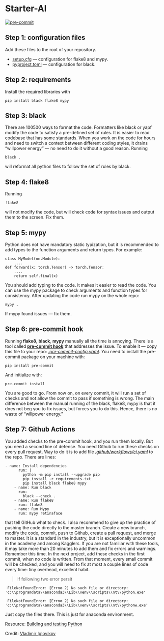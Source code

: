 # Starter-AI
[![pre-commit](https://img.shields.io/badge/pre--commit-enabled-brightgreen?logo=pre-commit&logoColor=white)](https://github.com/pre-commit/pre-commit)

## Step 1: configuration files
Add these files to the root of your repository.
- [setup.cfg](https://github.com/bhuiyanmobasshir94/Starter-AI/blob/main/setup.cfg) — configuration for flake8 and mypy.
- [pyproject.toml](https://github.com/bhuiyanmobasshir94/Starter-AI/blob/main/pyproject.toml) — configuration for black.

## Step 2: requirements
Install the required libraries with
```
pip install black flake8 mypy
```

## Step 3: black
There are 100500 ways to format the code. Formatters like black or yapf modify the code to satisfy a pre-defined set of rules.
It is easier to read codebase that has some standards. When you work on the code for hours and need to switch a context between different coding styles, it drains “willpower energy” — no need to do it without a good reason.
Running
```
black .
```
will reformat all python files to follow the set of rules by black.

## Step 4: flake8
Running
```
flake8
```
will not modify the code, but will check code for syntax issues and output them to the screen.
Fix them.

## Step 5: mypy
Python does not have mandatory static typization, but it is recommended to add types to the function arguments and return types.
For example:
```
class MyModel(nn.Module):
    ....
def forward(x: torch.Tensor) -> torch.Tensor:
    ....
    return self.final(x)
```
You should add typing to the code. It makes it easier to read the code.
You can use the mypy package to check arguments and function types for consistency.
After updating the code run mypy on the whole repo:
```
mypy .
```
If mypy found issues — fix them.

## Step 6: pre-commit hook
Running **flake8**, **black**, **mypy** manually all the time is annoying.
There is a tool called **[pre-commit hook](https://pre-commit.com/)** that addresses the issue.
To enable it — copy this file to your repo: *[.pre-commit-config.yaml](https://github.com/bhuiyanmobasshir94/Starter-AI/blob/main/.pre-commit-config.yaml).*
You need to install the pre-commit package on your machine with:
```
pip install pre-commit
```
And initialize with:
```
pre-commit install
```
You are good to go.
From now on, on every commit, it will run a set of checks and not allow the commit to pass if something is wrong.
The main difference between the manual running of the black, flake8, mypy is that it does not beg you to fix issues, but forces you to do this. Hence, there is no waste of “willpower energy.”

## Step 7: Github Actions
You added checks to the pre-commit hook, and you run them locally. But you need a second line of defense. You need Github to run these checks on every pull request. Way to do it is to add file *[.github/workflows/ci.yaml](https://github.com/bhuiyanmobasshir94/Starter-AI/blob/main/.github/workflows/ci.yml)* to the repo.
There are lines:
```
- name: Install dependencies
      run: |
        python -m pip install --upgrade pip
        pip install -r requirements.txt
        pip install black flake8 mypy
    - name: Run black
      run:
        black --check .
    - name: Run flake8
      run: flake8
    - name: Run Mypy
      run: mypy retinaface
```
that tell GitHub what to check. I also recommend to give up the practice of pushing the code directly to the master branch. Create a new branch, modify the code, commit, push to Github, create a pull request, and merge to master. It is a standard in the industry, but it is exceptionally uncommon in the academy and among Kagglers. If you are not familiar with these tools, it may take more than 20 minutes to add them and fix errors and warnings.
Remember this time. In the next project, add these checks in the first commit, when no code is written. From that moment, every small commit will be checked, and you will need to fix at most a couple lines of code every time: tiny overhead, excellent habit.

> If following two error persit
```
 FileNotFoundError: [Errno 2] No such file or directory: 'c:\\programdata\\anaconda3\\Lib\\venv\\scripts\\nt\\python.exe'

 FileNotFoundError: [Errno 2] No such file or directory: 'c:\\programdata\\anaconda3\\Lib\\venv\\scripts\\nt\\pythonw.exe'
```
Just copy the files there. This is just for anaconda environment.

Resource: [Building and testing Python](https://docs.github.com/en/free-pro-team@latest/actions/guides/building-and-testing-python)

Credit:  [Vladimir Iglovikov](https://medium.com/kaggle-blog/i-trained-a-model-what-is-next-d1ba1c560e26)
